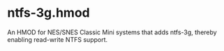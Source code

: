 # ntfs-3g.hmod
An HMOD for NES/SNES Classic Mini systems that adds ntfs-3g, thereby enabling read-write NTFS support.

